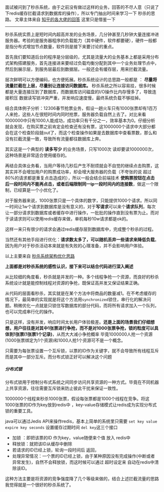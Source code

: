 面试被问到了秒杀系统，由于之前没有做过这样的业务，回答的不尽人意（只说了下redis缓存拦截请求到数据库的操作），所以专门抽出时间来学习一下 秒杀的思路。 文章主体来自 [知乎的各大佬的回答](https://www.zhihu.com/question/54895548) 这里只是借鉴一下

-------------------------------------------------------------------------

秒杀系统实质上是短时间内超高并发的业务场景，几分钟甚至几秒钟大量连接冲进服务器。考验的是服务器程序的负载能力（其中硬件，软件都要硬），硬件一般都是指分布式增加节点数量，软件则是接下来要讨论的重点。

首先我们要知道后台的程序是分层级的，尤其是流量大的业务基本上都是采用分布式架构搭建服务，首先连接进来要经过负载均衡分配到其中一个业务处理节点中，然后到展示层，到服务层最后到数据层。一般还会有缓存层，用来拦截流量。

层次鲜明可以方便编码，也方便拓展。秒杀系统设计的总思路一般都是 ： **尽量将流量拦截在上层，尽量别让连接访问数据库。** 秒杀系统之所以容易挂，很多时候都是大量连接压到了数据库，而数据库访问磁盘的I/O操作比内存慢多了，导致连接积压 数据读写锁冲突严重，并发响应速度慢，最终系统负载不够挂掉。

结合具体例子分析：12306春节抢票业务，假设一趟火车只有1000张票却有1百万人来抢，这些人在很短时间内同时抢票，服务器负载自然上去了。对比来看 1000000中只有1000人能成功，成功率只有千分之一，效率基本为0。仔细分析就会发现，在购买票之前肯定会检查还有没有票，这1000000个请求中大部分都会在这个检查阶段就out了，而这个检查操作如果是去数据库中查看票数，那么和没有拦截流量一致，导致所有流量都往数据库上奔。

其实这是一个典型的 **读多写少** 的业务场景，只写1000次 读却要读1000000次，这种场景是非常适合使用缓存的。

再结合具体业务看，当用户等待几秒后产生不耐烦就会不自觉的继续点击购票，这其实并不会增加用户的购票成功率，却会增大服务器的负载（不夸张的说 超过80%的请求都是重复点击造成的），所以一般会结合前端技术 **使购票按钮在点击后一段时间内不能再点击，或者后端限制同一ip一段时间内的连接数**，做这一个限制，已经算是一个小优化了。

对于服务器来说，1000张票只是一个具体的数字，只能提供1000个请求。所以同一时间让1w个请求到数据库是没有意义的，对于**写请求**可以来个**请求队列**，每次让一部分请求到数据库或者缓存中进行操作，一批批的操作直到没有票为止。而对于读请求则可以使用redis缓存来做，单机每秒10w请求都是ok的。

这样一来只有很少的请求会通过redis缓存层到数据库中，完成整个秒杀的过程。

当然还有其他手段进行优化：**请求数太多了，可以随机丢弃一些请求来降低负载**。因为用户对于秒杀活动本来就是有失败的心理准备，并不会影响用户体验。

以上主要来自 [秒杀系统架构优化思路](https://link.zhihu.com/?target=http%3A//click.aliyun.com/m/10737/)

**上面都是对秒杀系统的感性认识，接下来可以结合代码进行深入阐述**

从比较细的角度看，秒杀就是并发的一种。多个线程争抢一个资源，而良好的秒杀系统设计就是能控制线程对资源的争抢，既保证高并发又保证结果正确。

从代码的层面看秒杀，其实就是在某个方法中将商品的数量减1。在不考虑缓存的情况下，最简单的实现就是将这个方法用`synchronized`锁住，串行化的解决问题。稍微优化一点就是只锁住写数据库的部分代码，而将所有请求加入一个队列，也可以完成串行化的操作。

只是这样，没有并发，响应时间太长用户体验极差。**还是上面的场景我们仔细想想，用户往往是对其中1张票进行争抢，而不是对1000张票争抢，锁的粒度可以具体到1张票(1张票1个记录)**，从而大大减小争抢概率 毕竟1000000人抢一个资源(1000张票绑定为1个资源)和1000人抢1个资源可不是一个概念。

只需要为每张票设置一个互斥锁，以票的ID作为关键字，就不会导致所有线程互斥而是其中一部分互斥。而分布式锁正好可以解决这个问题

##### 分布式锁

分布式锁用于控制分布式系统之间同步访问共享资源的一种方式。毕竟在不同机器上共享资源，往往需要互斥锁来防止彼此干扰来保证一致性。

1000000个线程来秒杀1000张票，假设每张票都是1000个线程在竞争。将这1000张票的ID作为key放到redis中 ，key-value存储模式让redis成为实现分布式锁的重要工具。

java可以通过Jedis API来操作redis，基本上简单的系统里只需要 `set key value` `expire key seconds` 设置缓存过期时间  `del key`这三个接口

- 加锁 ：即把该票的ID 作为key，value随便来个值 放入 redis中
- 释放锁：就把该ID从缓存中删除
- 若请求的ID已经上锁，轮询一段时间后 返回，
- 处理异常情况：一个票的ID已经上锁，由于某种原因没有完成操作(中断或者异常发生)，自然不会释放锁，而这时候可以通过 超时设定来 自动在redis中清除该ID。

这种方法主要是将资源的竞争强度降了几个等级来做的，结合上述拦截流量的思路我觉得就是一个很好的秒杀系统了。

























